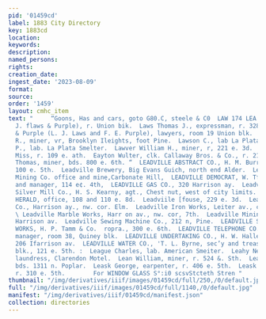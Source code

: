 ```yaml
---
pid: '01459cd'
label: 1883 City Directory
key: 1883cd
location: 
keywords: 
description: 
named_persons: 
rights: 
creation_date: 
ingest_date: '2023-08-09'
format: 
source: 
order: '1459'
layout: cmhc_item
text: "     “Goons, Has and cars, goto G80.C, steele & C0  LAW 174 LEA  Lawes Lewes
  J. flaws & Purple), r. Union bik.  Laws Thomas J., expressman, r. 328 e. 7th.  Laws
  & Purple (L. J. Laws and F. E. Purple), lawyers, room 19 Union blk.  Lawshe Wilford
  R., miner, vr, Brooklyn Ileights, foot Pine.  Lawson C., lab La Plata Smelter.  Tawsou
  P., lab. La Plata Smelter.  Lawver William H., miner, r, 221 e. 3d.  Layman Minnie
  Miss, r. 109 e. ath.  Eayton Wulter, clk. Callaway Bros. & Co., r. 217 e. 8th.  Lazonby
  Thomas, miner, bds. 800 e. 6th. “  LEADVILLE ABSTRACT CO., H. M. Burrell, manager,
  100 e. 5th.  Leadville Brewery, Big Evans Guich, north end Alder.  Leadville Consolidated
  Mining Co. office and mine,Carbonate Hill,  LEADVILLE DEMOCRAT, W. Tf. Dillon, sec’y
  and manager, 114 e¢. 4th,  LEADVILLE GAS CO., 320 Harrison ay.  Leadville Gold and
  Silver Mill Co., H. S. Kearny, agt., Chest nut, west of city limits.  LEADVILLE
  HERALD, office, 108 and 110 e. 8d.  Leadviile [fouse, 229 e. 3d.  Leadville Improvement
  Co., Harrison ay., nw. cor. Elm.  Leadville Iron Works, Leiter av., cor. Front.
  \ Leadville Marble Works, Harr on av., nw. cor, 7th.  Leadville Mining Club, 307
  Harrison av.  Leadville Sewing Machine Co., 212 n, Pine.  LEADVILLE STEAM CRACKER
  WORKS, H. P. Tamm & Co.  ropra., 300 e. 6th.  LEADVILLE TELEPHONE CO., J. H. Cragg,
  manager, room 38, Quiney blk.  LEADVILLE UNDERTAKING CO., H. W. Hallett, manager,
  206 Ifarrison av.  LEADVILLE WATER CO., 'T. L. Byrne, sec’y and treas., Arm- ory
  blk., 121 e. 5th. :  League Charles, lab. American Smeiter.  Leahy Nellie Miss,
  laundress, Clarendon Motel.  Lean William, miner, r. 524 &. Sth.  Leary John, switchman,
  bds. 1311 n. Poplar.  Leask George, earpenter, r. 406 e. 5th.  Leask John R., carpenter,
  r. 310 e. 5th.        For WINDOW GLASS S°:i0 scsvStcteth Stren "
thumbnail: "/img/derivatives/iiif/images/01459cd/full/250,/0/default.jpg"
full: "/img/derivatives/iiif/images/01459cd/full/1140,/0/default.jpg"
manifest: "/img/derivatives/iiif/01459cd/manifest.json"
collection: directories
---
```

